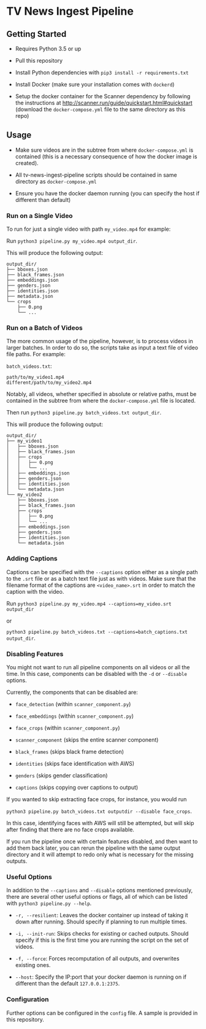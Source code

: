 # TV News Ingest Pipeline

## Getting Started

* Requires Python 3.5 or up

* Pull this repository

* Install Python dependencies with `pip3 install -r requirements.txt`

* Install Docker (make sure your installation comes with `dockerd`)

* Setup the docker container for the Scanner dependency by following the
  instructions at http://scanner.run/guide/quickstart.html#quickstart (download 
  the `docker-compose.yml` file to the same directory as this repo)

## Usage

* Make sure videos are in the subtree from where `docker-compose.yml` is
  contained (this is a necessary consequence of how the docker image is created).

* All tv-news-ingest-pipeline scripts should be contained in same 
  directory as `docker-compose.yml`

* Ensure you have the docker daemon running (you can specify the host if 
  different than default)


### Run on a Single Video

To run for just a single video with path `my_video.mp4` for example:

Run `python3 pipeline.py my_video.mp4 output_dir`.

This will produce the following output:

```
output_dir/
├── bboxes.json
├── black_frames.json
├── embeddings.json
├── genders.json
├── identities.json
├── metadata.json
└── crops
    ├── 0.png
    └── ...

```

### Run on a Batch of Videos

The more common usage of the pipeline, however, is to process videos in larger 
batches. In order to do so, the scripts take as input a text file of video 
file paths. For example:

`batch_videos.txt`:
```
path/to/my_video1.mp4
different/path/to/my_video2.mp4
```
Notably, all videos, whether specified in absolute or relative paths, must be 
contained in the subtree from where the `docker-compose.yml` file is located.

Then run `python3 pipeline.py batch_videos.txt output_dir`.

This will produce the following output:

```
output_dir/
├── my_video1
│   ├── bboxes.json
│   ├── black_frames.json
│   ├── crops
│   │   ├── 0.png
│   │   └── ...
│   ├── embeddings.json
│   ├── genders.json
│   ├── identities.json
│   └── metadata.json
└── my_video2
    ├── bboxes.json
    ├── black_frames.json
    ├── crops
    │   ├── 0.png
    │   └── ...
    ├── embeddings.json
    ├── genders.json
    ├── identities.json
    └── metadata.json
```

### Adding Captions

Captions can be specified with the `--captions` option either as a single path to the `.srt` file or as a 
batch text file just as with videos. Make sure that the filename format of 
the captions are `<video_name>.srt` in order to match the caption with the video.

Run `python3 pipeline.py my_video.mp4 --captions=my_video.srt output_dir`

or

`python3 pipeline.py batch_videos.txt --captions=batch_captions.txt output_dir`.


### Disabling Features

You might not want to run all pipeline components on all videos or all the time. 
In this case, components can be disabled with the `-d` or `--disable` options.

Currently, the components that can be disabled are:

* `face_detection` (within `scanner_component.py`)

* `face_embeddings` (within `scanner_component.py`)

* `face_crops` (within `scanner_component.py`)

* `scanner_component` (skips the entire scanner component)

* `black_frames` (skips black frame detection)

* `identities` (skips face identification with AWS)

* `genders` (skips gender classification)

* `captions` (skips copying over captions to output)

If you wanted to skip extracting face crops, for instance, you would run 

`python3 pipeline.py batch_videos.txt outputdir --disable face_crops`.

In this case, identifying faces with AWS will still be attempted, but will skip 
after finding that there are no face crops available.

If you run the pipeline once with certain features disabled, and then want to add them back later, 
you can rerun the pipeline with the same output directory and it will attempt to redo only what 
is necessary for the missing outputs.


### Useful Options

In addition to the `--captions` and `--disable` options mentioned previously, 
there are several other useful options or flags, all of which can be listed with 
`python3 pipeline.py --help`.

* `-r, --resilient`: Leaves the docker container up instead of taking it down after running. Should specify if planning to run multiple times.

* `-i, --init-run`: Skips checks for existing or cached outputs. Should specify if this is the first time you are running the script on the set of videos.

* `-f, --force`: Forces recomputation of all outputs, and overwrites existing ones.

* `--host`: Specify the IP:port that your docker daemon is running on if different than the default `127.0.0.1:2375`.


### Configuration

Further options can be configured in the `config` file. A sample is provided in 
this repository.

